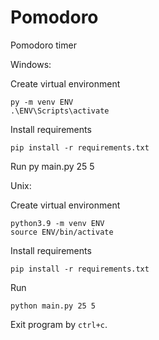 # Pomodoro

Pomodoro timer

Windows:

Create virtual environment

    py -m venv ENV
    .\ENV\Scripts\activate

Install requirements

    pip install -r requirements.txt

Run
    py main.py 25 5


Unix:

Create virtual environment

    python3.9 -m venv ENV
    source ENV/bin/activate

Install requirements

    pip install -r requirements.txt

Run

    python main.py 25 5


Exit program by `ctrl+c`.
